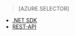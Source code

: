 > [AZURE.SELECTOR]
- [.NET SDK](../articles/media-services-dotnet-how-to-use.md)
- [REST-API](../articles/media-services-rest-how-to-use.md)
<!--HONumber=52--> 
